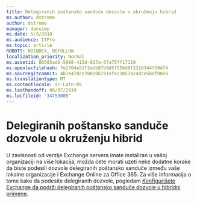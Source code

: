 ```yaml
---
title: Delegiranih poštansko sanduče dozvole u okruženju hibrid
ms.author: dstrome
author: dstrome
manager: dansimp
ms.date: 5/3/2018
ms.audience: ITPro
ms.topic: article
ROBOTS: NOINDEX, NOFOLLOW
localization_priority: Normal
ms.assetid: 86685ad6-5988-415d-817a-57a75ff17119
ms.openlocfilehash: 7e2704e53f2ebb87b9d5f556d0f2316344f50d74
ms.sourcegitcommit: 4b7e478ce700c0b781efec3857ac4dce5bdf00c6
ms.translationtype: MT
ms.contentlocale: sr-Latn-RS
ms.lasthandoff: 06/07/2019
ms.locfileid: "34753005"
---
```

# <a name="delegated-mailbox-permissions-in-a-hybrid-environment"></a>Delegiranih poštansko sanduče dozvole u okruženju hibrid

U zavisnosti od verzije Exchange servera imate instaliran u vašoj organizaciji na više lokacija, možda ćete morati uzeti neke dodatne korake da biste podesili dozvole delegiranih poštansko sanduče između vaše lokalne organizacije i Exchange Online za Office 365. Za više informacija o tome kako da podesite delegiranih dozvole, pogledam [Konfigurišete Exchange da podrži delegiranih poštansko sanduče dozvole u hibridni primene](https://technet.microsoft.com/library/mt784505%28v=exchg.150%29.aspx).
  

